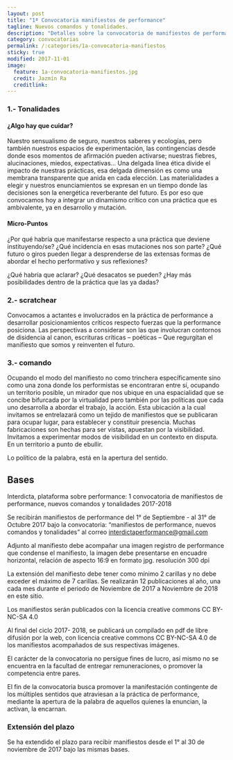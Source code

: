 ```yaml
---
layout: post
title: "1ª Convocatoria manifiestos de performance"
tagline: Nuevos comandos y tonalidades.
description: "Detalles sobre la convocatoria de manifiestos de performance."
category: convocatorias
permalink: /:categories/1a-convocatoria-manifiestos
sticky: true
modified: 2017-11-01
image:
  feature: 1a-convocatoria-manifiestos.jpg
  credit: Jazmín Ra
  creditlink:
---
```


### 1.- Tonalidades ###

#### ¿Algo hay que cuidar? ####

Nuestro sensualismo de seguro, nuestros saberes y ecologías, pero también nuestros espacios de experimentación, las contingencias desde donde esos momentos de afirmación pueden activarse; nuestras fiebres, alucinaciones, miedos, expectativas… Una delgada línea ética divide el impacto de nuestras prácticas, esa delgada dimensión es como una membrana transparente que anida en cada elección. Las materialidades a elegir y nuestros enunciamientos se expresan en un tiempo donde las decisiones son la energética reverberante del futuro. Es por eso que convocamos hoy a integrar un dinamismo crítico con una práctica que es ambivalente, ya en desarrollo y mutación.

#### Micro-Puntos ####

¿Por qué habría que manifestarse respecto a una práctica que deviene instituyendo/se?
¿Qué incidencia en esas mutaciones nos son parte? ¿Qué futuro o giros pueden llegar a desprenderse de las extensas formas de abordar el hecho performativo y sus reflexiones?

¿Qué habría que aclarar? ¿Qué desacatos se pueden?
¿Hay más posibilidades dentro de la práctica que las ya dadas?

### 2.- scratchear ###

Convocamos a actantes e involucrados en la práctica de performance a desarrollar posicionamientos críticos respecto fuerzas que la performance posiciona.
Las perspectivas a considerar son las que involucran contornos de disidencia al canon, escrituras críticas – poéticas – Que regurgitan el manifiesto que somos y reinventen el futuro.

### 3.- comando ###

Ocupando el modo del manifiesto no como trinchera específicamente sino como una zona donde los performistas se encontraran entre sí, ocupando un territorio posible, un mirador que nos ubique en una espacialidad que se concibe bifurcada por la virtualidad pero también por las políticas que cada uno desarrolla a abordar el trabajo, la acción.
Esta ubicación a la cual invitamos se entrelazará como un tejido de manifiestos que se publicaran para ocupar lugar, para establecer y constituir presencia.
Muchas fabricaciones son hechas para ser vistas, apuestan por la visibilidad.
Invitamos a experimentar modos de visibilidad en un contexto en disputa.
En un territorio a punto de ebullir.

Lo político de la palabra, está en la apertura del sentido.

## Bases ##

Interdicta, plataforma sobre performance: 1 convocatoria de manifiestos de performance, nuevos comandos y tonalidades 2017-2018

Se recibirán manifiestos de performance  del 1° de Septiembre - al  31° de Octubre 2017  bajo la convocatoria: “manifiestos de performance, nuevos comandos y tonalidades” al correo <interdictaperformance@gmail.com>

Adjunto al manifiesto debe acompañar una imagen registro de performance que condense el manifiesto, la imagen debe presentarse en encuadre horizontal, relación de aspecto 16:9 en formato jpg. resolución 300 dpi

La extensión del manifiesto debe tener como mínimo 2 carillas y no debe exceder el  máximo de 7 carillas.
Se realizarán 12 publicaciones al año, una cada mes durante el periodo de Noviembre de 2017 a Noviembre de 2018 en este sitio.

Los manifiestos serán publicados con la licencia creative commons CC BY-NC-SA 4.0

Al final del ciclo 2017- 2018, se publicará un compilado en pdf de libre difusión por la web, con licencia creative commons CC BY-NC-SA 4.0 de los manifiestos acompañados de sus respectivas  imágenes.

El carácter de la convocatoria no persigue fines de lucro, así mismo no se encuentra en la facultad de entregar remuneraciones, o promover la competencia entre pares.

 El fin de la convocatoria busca promover la manifestación contingente de los múltiples sentidos que atraviesan a la práctica de performance, mediante la apertura de la palabra de aquellos quienes la enuncian, la activan, la encarnan.

### Extensión del plazo ###

Se ha extendido el plazo para recibir manifiestos desde el 1° al 30 de noviembre de 2017 bajo las mismas bases.
